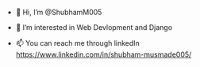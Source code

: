 - 👋 Hi, I’m @ShubhamM005
- 👀 I’m interested in Web Devlopment and Django

- 📫 You can reach me through linkedIn https://www.linkedin.com/in/shubham-musmade005/

<!---
ShubhamM005/ShubhamM005 is a ✨ special ✨ repository because its `README.md` (this file) appears on your GitHub profile.
You can click the Preview link to take a look at your changes.
--->
